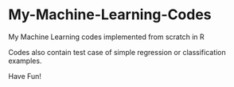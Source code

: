 # My-Machine-Learning-Codes
My Machine Learning codes implemented from scratch in R

Codes also contain test case of simple regression or classification examples.

Have Fun!
